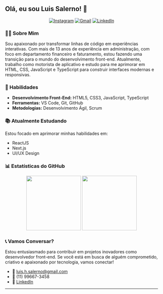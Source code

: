 <!-- Seja bem-vindo(a)! -->

## Olá, eu sou Luis Salerno! 👋

<div align="center"> 
  <a href="https://www.instagram.com/luis_salerno/" target="_blank"><img src="https://img.shields.io/badge/-Instagram-%23E4405F?style=for-the-badge&logo=instagram&logoColor=white" alt="Instagram"></a>
  <a href="mailto:luis.h.salerno@gmail.com"><img src="https://img.shields.io/badge/-Gmail-%23333?style=for-the-badge&logo=gmail&logoColor=white" alt="Gmail"></a>
  <a href="https://www.linkedin.com/in/luis-salerno-971654b3/" target="_blank"><img src="https://img.shields.io/badge/-LinkedIn-%230077B5?style=for-the-badge&logo=linkedin&logoColor=white" alt="LinkedIn"></a> 
</div>

### 👨‍💻 Sobre Mim

Sou apaixonado por transformar linhas de código em experiências interativas. Com mais de 13 anos de experiência em administração, com foco em departamento financeiro e faturamento, estou fazendo uma transição para o mundo do desenvolvimento front-end. Atualmente, trabalho como motorista de aplicativo e estudo para me aprimorar em HTML, CSS, JavaScript e TypeScript para construir interfaces modernas e responsivas.

### 🚀 Habilidades

- **Desenvolvimento Front-End:** HTML5, CSS3, JavaScript, TypeScript
- **Ferramentas:** VS Code, Git, GitHub
- **Metodologias:** Desenvolvimento Ágil, Scrum

### 📚 Atualmente Estudando

Estou focado em aprimorar minhas habilidades em:

- ReactJS
- Next.js
- UI/UX Design

### 📊 Estatísticas do GitHub

<div align="center">
  <img height="180em" src="https://github-readme-stats.vercel.app/api?username=LhSalerno&show_icons=true&theme=dracula&include_all_commits=true&count_private=true"/>
  <img height="180em" src="https://github-readme-stats.vercel.app/api/top-langs/?username=Lhsalerno&layout=compact&langs_count=7&theme=dracula"/>
</div>

### 📞 Vamos Conversar?

Estou entusiasmado para contribuir em projetos inovadores como desenvolvedor front-end. Se você está em busca de alguém comprometido, criativo e apaixonado por tecnologia, vamos conectar!

- 📧 luis.h.salerno@gmail.com
- 📱 (11) 99667-3458
- 💼 [LinkedIn](https://www.linkedin.com/in/luis-salerno-971654b3/)

---

<!-- Obrigado por visitar meu perfil! Espero falar com você em breve! 😊 -->
